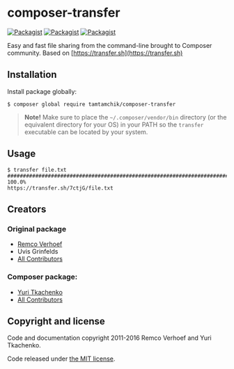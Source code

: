 # composer-transfer

[![Packagist](https://img.shields.io/packagist/v/tamtamchik/composer-transfer.svg?maxAge=2592000?style=flat-square)](tamtamchik/composer-transfer)
[![Packagist](https://img.shields.io/packagist/dt/tamtamchik/composer-transfer.svg?maxAge=2592000?style=flat-square)](tamtamchik/composer-transfer)
[![Packagist](https://img.shields.io/packagist/l/tamtamchik/composer-transfer.svg?maxAge=2592000?style=flat-square)](tamtamchik/composer-transfer)

Easy and fast file sharing from the command-line brought to Composer community.
Based on [https://transfer.sh](https://transfer.sh)

## Installation

Install package globally:

```
$ composer global require tamtamchik/composer-transfer
```

> **Note!** Make sure to place the `~/.composer/vendor/bin` directory (or the equivalent directory for
your OS) in your PATH so the `transfer` executable can be located by your system.

## Usage

```
$ transfer file.txt
######################################################################## 100.0%
https://transfer.sh/7ctjG/file.txt
```

## Creators

### Original package

- [Remco Verhoef](https://github.com/nl5887)
- Uvis Grinfelds
- [All Contributors](https://github.com/dutchcoders/transfer.sh/graphs/contributors)

### Composer package:

- [Yuri Tkachenko](https://github.com/tamtamchik)
- [All Contributors](../../contributors)

## Copyright and license

Code and documentation copyright 2011-2016 Remco Verhoef and Yuri Tkachenko.

Code released under [the MIT license](LICENSE).
